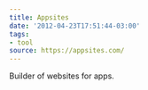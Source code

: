 ```yaml
---
title: Appsites
date: '2012-04-23T17:51:44-03:00'
tags:
- tool
source: https://appsites.com/
---
```

Builder of websites for apps.
